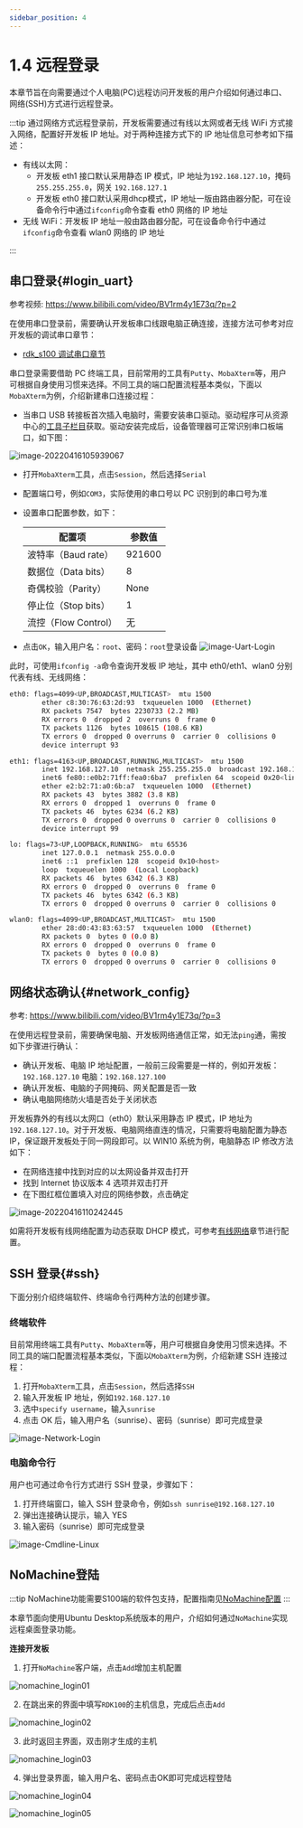 ```yaml
---
sidebar_position: 4
---
```


# 1.4 远程登录

本章节旨在向需要通过个人电脑(PC)远程访问开发板的用户介绍如何通过串口、网络(SSH)方式进行远程登录。

:::tip
通过网络方式远程登录前，开发板需要通过有线以太网或者无线 WiFi 方式接入网络，配置好开发板 IP 地址。对于两种连接方式下的 IP 地址信息可参考如下描述：

- 有线以太网：
  - 开发板 eth1 接口默认采用静态 IP 模式，IP 地址为`192.168.127.10`，掩码`255.255.255.0`，网关 `192.168.127.1`
  - 开发板 eth0 接口默认采用dhcp模式，IP 地址一版由路由器分配，可在设备命令行中通过`ifconfig`命令查看 eth0 网络的 IP 地址
- 无线 WiFi：开发板 IP 地址一般由路由器分配，可在设备命令行中通过`ifconfig`命令查看 wlan0 网络的 IP 地址

:::

## 串口登录{#login_uart}

参考视频: https://www.bilibili.com/video/BV1rm4y1E73q/?p=2

在使用串口登录前，需要确认开发板串口线跟电脑正确连接，连接方法可参考对应开发板的调试串口章节：

- [rdk_s100 调试串口章节](../01_Quick_start/01_hardware_introduction/01_rdk_s100.md#debug_uart)

串口登录需要借助 PC 终端工具，目前常用的工具有`Putty`、`MobaXterm`等，用户可根据自身使用习惯来选择。不同工具的端口配置流程基本类似，下面以`MobaXterm`为例，介绍新建串口连接过程：

- 当串口 USB 转接板首次插入电脑时，需要安装串口驱动。驱动程序可从资源中心的[工具子栏目](https://developer.d-robotics.cc/resource)获取。驱动安装完成后，设备管理器可正常识别串口板端口，如下图：

![image-20220416105939067](https://rdk-doc.oss-cn-beijing.aliyuncs.com/doc/img/01_Quick_start/image/remote_login/image-20220416105939067.png)

- 打开`MobaXterm`工具，点击`Session`，然后选择`Serial`

- 配置端口号，例如`COM3`，实际使用的串口号以 PC 识别到的串口号为准

- 设置串口配置参数，如下：

  | 配置项               | 参数值 |
  | -------------------- | ------ |
  | 波特率（Baud rate）  | 921600 |
  | 数据位（Data bits）  | 8      |
  | 奇偶校验（Parity）   | None   |
  | 停止位（Stop bits）  | 1      |
  | 流控（Flow Control） | 无     |

- 点击`OK`，输入用户名：`root`、密码：`root`登录设备
  ![image-Uart-Login](https://rdk-doc.oss-cn-beijing.aliyuncs.com/doc/img/01_Quick_start/image/remote_login/image-Uart-Login.gif)

此时，可使用`ifconfig -a`命令查询开发板 IP 地址，其中 eth0/eth1、wlan0 分别代表有线、无线网络：

```bash
eth0: flags=4099<UP,BROADCAST,MULTICAST>  mtu 1500
        ether c8:30:76:63:2d:93  txqueuelen 1000  (Ethernet)
        RX packets 7547  bytes 2230733 (2.2 MB)
        RX errors 0  dropped 2  overruns 0  frame 0
        TX packets 1126  bytes 108615 (108.6 KB)
        TX errors 0  dropped 0 overruns 0  carrier 0  collisions 0
        device interrupt 93

eth1: flags=4163<UP,BROADCAST,RUNNING,MULTICAST>  mtu 1500
        inet 192.168.127.10  netmask 255.255.255.0  broadcast 192.168.127.255
        inet6 fe80::e0b2:71ff:fea0:6ba7  prefixlen 64  scopeid 0x20<link>
        ether e2:b2:71:a0:6b:a7  txqueuelen 1000  (Ethernet)
        RX packets 43  bytes 3882 (3.8 KB)
        RX errors 0  dropped 1  overruns 0  frame 0
        TX packets 46  bytes 6234 (6.2 KB)
        TX errors 0  dropped 0 overruns 0  carrier 0  collisions 0
        device interrupt 99

lo: flags=73<UP,LOOPBACK,RUNNING>  mtu 65536
        inet 127.0.0.1  netmask 255.0.0.0
        inet6 ::1  prefixlen 128  scopeid 0x10<host>
        loop  txqueuelen 1000  (Local Loopback)
        RX packets 46  bytes 6342 (6.3 KB)
        RX errors 0  dropped 0  overruns 0  frame 0
        TX packets 46  bytes 6342 (6.3 KB)
        TX errors 0  dropped 0 overruns 0  carrier 0  collisions 0

wlan0: flags=4099<UP,BROADCAST,MULTICAST>  mtu 1500
        ether 28:d0:43:83:63:57  txqueuelen 1000  (Ethernet)
        RX packets 0  bytes 0 (0.0 B)
        RX errors 0  dropped 0  overruns 0  frame 0
        TX packets 0  bytes 0 (0.0 B)
        TX errors 0  dropped 0 overruns 0  carrier 0  collisions 0
```

## 网络状态确认{#network_config}

参考: https://www.bilibili.com/video/BV1rm4y1E73q/?p=3

在使用远程登录前，需要确保电脑、开发板网络通信正常，如无法`ping`通，需按如下步骤进行确认：

- 确认开发板、电脑 IP 地址配置，一般前三段需要是一样的，例如开发板：`192.168.127.10` 电脑：`192.168.127.100`
- 确认开发板、电脑的子网掩码、网关配置是否一致
- 确认电脑网络防火墙是否处于关闭状态

开发板靠外的有线以太网口（eth0）默认采用静态 IP 模式，IP 地址为`192.168.127.10`。对于开发板、电脑网络直连的情况，只需要将电脑配置为静态 IP，保证跟开发板处于同一网段即可。以 WIN10 系统为例，电脑静态 IP 修改方法如下：

- 在网络连接中找到对应的以太网设备并双击打开
- 找到 Internet 协议版本 4 选项并双击打开
- 在下图红框位置填入对应的网络参数，点击确定

![image-20220416110242445](https://rdk-doc.oss-cn-beijing.aliyuncs.com/doc/img/01_Quick_start/image/remote_login/image-s100-pc-static-ip.png)

如需将开发板有线网络配置为动态获取 DHCP 模式，可参考[有线网络](../02_System_configuration/01_network_bluetooth.md)章节进行配置。

## SSH 登录{#ssh}
下面分别介绍终端软件、终端命令行两种方法的创建步骤。

### 终端软件

目前常用终端工具有`Putty`、`MobaXterm`等，用户可根据自身使用习惯来选择。不同工具的端口配置流程基本类似，下面以`MobaXterm`为例，介绍新建 SSH 连接过程：

1. 打开`MobaXterm`工具，点击`Session`，然后选择`SSH`
2. 输入开发板 IP 地址，例如`192.168.127.10`
3. 选中`specify username`，输入`sunrise`
4. 点击 OK 后，输入用户名（sunrise）、密码（sunrise）即可完成登录

![image-Network-Login](https://rdk-doc.oss-cn-beijing.aliyuncs.com/doc/img/01_Quick_start/image/remote_login/image-Network-Login.gif)

### 电脑命令行

用户也可通过命令行方式进行 SSH 登录，步骤如下：

1. 打开终端窗口，输入 SSH 登录命令，例如`ssh sunrise@192.168.127.10`
2. 弹出连接确认提示，输入 YES
3. 输入密码（sunrise）即可完成登录

![image-Cmdline-Linux](https://rdk-doc.oss-cn-beijing.aliyuncs.com/doc/img/01_Quick_start/image/remote_login/linux_login_01.gif)


## NoMachine登陆

:::tip
NoMachine功能需要S100端的软件包支持，配置指南见[NoMachine配置](./03_configuration_wizard/configuration_wizard_s100.md#nomachine-配置)
:::

本章节面向使用Ubuntu Desktop系统版本的用户，介绍如何通过`NoMachine`实现远程桌面登录功能。

**连接开发板**

1. 打开`NoMachine`客户端，点击`Add`增加主机配置

![nomachine_login01](http://rdk-doc.oss-cn-beijing.aliyuncs.com/doc/img/01_Quick_start/image/remote_login/image-S100-nomachine_login01.jpg)

2. 在跳出来的界面中填写`RDK100`的主机信息，完成后点击`Add`

![nomachine_login02](http://rdk-doc.oss-cn-beijing.aliyuncs.com/doc/img/01_Quick_start/image/remote_login/image-S100-nomachine_login02.jpg)

3. 此时返回主界面，双击刚才生成的主机

![nomachine_login03](http://rdk-doc.oss-cn-beijing.aliyuncs.com/doc/img/01_Quick_start/image/remote_login/image-S100-nomachine_login03.jpg)

4. 弹出登录界面，输入用户名、密码点击OK即可完成远程登陆

![nomachine_login04](http://rdk-doc.oss-cn-beijing.aliyuncs.com/doc/img/01_Quick_start/image/remote_login/image-S100-nomachine_login04.jpg)

![nomachine_login05](http://rdk-doc.oss-cn-beijing.aliyuncs.com/doc/img/01_Quick_start/image/remote_login/image-S100-nomachine_login05.jpg)
